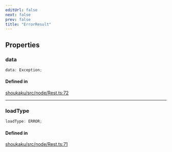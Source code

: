 ```yaml
---
editUrl: false
next: false
prev: false
title: "ErrorResult"
---
```


## Properties

<a id="data" name="data"></a>

### data

```ts
data: Exception;
```

#### Defined in

[shoukaku/src/node/Rest.ts:72](https://github.com/shipgirlproject/shoukaku/blob/9d5588e950f8b8cbe3cdd5386a275943ff6fdba1/src/node/Rest.ts#L72)

***

<a id="loadtype" name="loadtype"></a>

### loadType

```ts
loadType: ERROR;
```

#### Defined in

[shoukaku/src/node/Rest.ts:71](https://github.com/shipgirlproject/shoukaku/blob/9d5588e950f8b8cbe3cdd5386a275943ff6fdba1/src/node/Rest.ts#L71)
